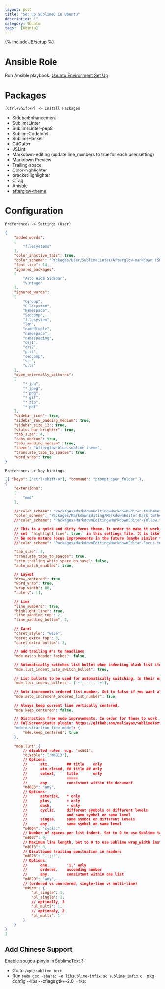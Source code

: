 ```yaml
---
layout: post
title: "Set up Sublime3 in Ubuntu"
description: ""
category: Ubuntu
tags:  [Ubuntu]
---
```

{% include JB/setup %}

# Ansible Role

Run Ansible playbook: [Ubuntu Environment Set Up](https://github.com/SuzyWu2014/my-ansible-roles)

# Packages

`[Ctrl+Shift+P] -> Install Packages`

+ SidebarEnhancement
+ SublimeLinter
+ SublimeLinter-pep8
+ SublimeCodeIntel
+ SublimeHaskell
+ GitGutter
+ JSLint
+ Markdown-editing (update line_numbers to true for each user setting)
+ Markdown Preview
+ Trailing-space
+ Color-highlighter
+ bracketHighlighter
+ CTag
+ Anisble
+ [afterglow-theme](https://github.com/YabataDesign/afterglow-theme)

# Configuration

`Preferences -> Settings (User)`

```json
{
    "added_words":
    [
        "filesystems"
    ],
    "color_inactive_tabs": true,
    "color_scheme": "Packages/User/SublimeLinter/Afterglow-markdown (SL).tmTheme",
    "font_size": 14,
    "ignored_packages":
    [
        "Auto Hide Sidebar",
        "Vintage"
    ],
    "ignored_words":
    [
        "Cgroup",
        "Filesystem",
        "Namespace",
        "Seccomp",
        "filesystem",
        "len",
        "namedtuple",
        "namespace",
        "namespacing",
        "obj1",
        "obj2",
        "plit",
        "seccomp",
        "str",
        "uits"
    ],
    "open_externally_patterns":
    [
        "*.jpg",
        "*.jpeg",
        "*.png",
        "*.gif",
        "*.zip",
        "*.pdf"
    ],
    "sidebar_icon": true,
    "sidebar_row_padding_medium": true,
    "sidebar_size_12": true,
    "status_bar_brighter": true,
    "tab_size": 4,
    "tabs_medium": true,
    "tabs_padding_medium": true,
    "theme": "Afterglow-blue.sublime-theme",
    "translate_tabs_to_spaces": true,
    "word_wrap": true
}
```

`Preferences -> key bindings`
```json
[{ "keys": ["ctrl+shift+o"], "command": "prompt_open_folder" },
{
    "extensions":
    [
        "mmd"
    ],

    //"color_scheme": "Packages/MarkdownEditing/MarkdownEditor.tmTheme",
    "color_scheme": "Packages/MarkdownEditing/MarkdownEditor-Dark.tmTheme",
    //"color_scheme": "Packages/MarkdownEditing/MarkdownEditor-Yellow.tmTheme",

    // This is a quick and dirty focus theme. In order to make it work, you've to
    // set `"highlight_line": true,` in this settings file. It is likely that there will
    // be more mature focus improvements in the future (maybe similar to iA Writer).
    //"color_scheme": "Packages/MarkdownEditing/MarkdownEditor-Focus.tmTheme",

    "tab_size": 4,
    "translate_tabs_to_spaces": true,
    "trim_trailing_white_space_on_save": false,
    "auto_match_enabled": true,

    // Layout
    "draw_centered": true,
    "word_wrap": true,
    "wrap_width": 80,
    "rulers": [],

    // Line
    "line_numbers": true,
    "highlight_line": true,
    "line_padding_top": 2,
    "line_padding_bottom": 2,

    // Caret
    "caret_style": "wide",
    "caret_extra_top": 3,
    "caret_extra_bottom": 3,

    // add trailing #'s to headlines
    "mde.match_header_hashes": false,

    // Automatically switches list bullet when indenting blank list item with <Tab>.
    "mde.list_indent_auto_switch_bullet": true,

    // List bullets to be used for automatically switching. In their order.
    "mde.list_indent_bullets": ["*", "-", "+"],

    // Auto increments ordered list number. Set to false if you want always "1".
    "mde.auto_increment_ordered_list_number": true,

    // Always keep current line vertically centered.
    "mde.keep_centered": false,

    // Distraction free mode improvements. In order for these to work, you have to install
    // FullScreenStatus plugin: https://github.com/maliayas/SublimeText_FullScreenStatus
    "mde.distraction_free_mode": {
        "mde.keep_centered": true
    },

    "mde.lint":{
        // disabled rules, e.g. "md001".
        "disable": ["md013"],
        // Options:
        //      atx,        ## title    only
        //      atx_closed, ## title ## only
        //      setext,     title       only
        //                  =====
        //      any,        consistent within the document
        "md003": "any",
        // Options:
        //      asterisk,   * only
        //      plus,       + only
        //      dash,       - only
        //      cyclic,     different symbols on different levels
        //                  and same symbol on same level
        //      single,     same symbol on different levels
        //      any,        same symbol on same level
        "md004": "cyclic",
        // Number of spaces per list indent. Set to 0 to use Sublime tab_size instead
        "md007": 0,
        // Maximum line length, Set to 0 to use Sublime wrap_width instead
        "md013": 0,
        // Disallowed trailing punctuation in headers
        "md026": ".,;:!",
        // Options:
        //      one,        '1.' only
        //      ordered,    ascending number
        //      any,        consistent within one list
        "md029": "any",
        // (ordered vs unordered, single-line vs multi-line)
        "md030": {
            "ul_single": 1,
            "ol_single": 1,
            // optinally, 3
            "ul_multi": 1,
            // optionaly, 2
            "ol_multi": 1
        }
    }
}
]

```

## Add Chinese Support

[Enable sougou-pinyin in SublimeText 3](http://html5beta.com/page/ubuntu-14-04-install-fcitx-sougoupinyin-sublime-text-3-chinese-input-fix.html#)

+ Go to `/opt/sublime_text`
+ Run `sudo gcc -shared -o libsublime-imfix.so sublime_imfix.c  `pkg-config --libs --cflags gtk+-2.0` -fPIC`
